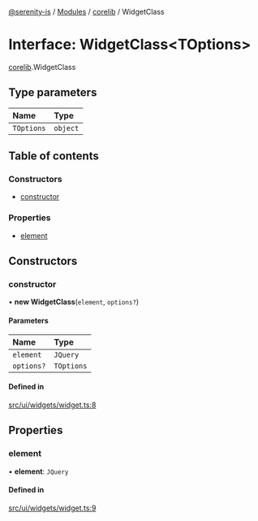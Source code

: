[@serenity-is](../README.md) / [Modules](../modules.md) / [corelib](../modules/corelib.md) / WidgetClass

# Interface: WidgetClass<TOptions\>

[corelib](../modules/corelib.md).WidgetClass

## Type parameters

| Name | Type |
| :------ | :------ |
| `TOptions` | `object` |

## Table of contents

### Constructors

- [constructor](corelib.WidgetClass.md#constructor)

### Properties

- [element](corelib.WidgetClass.md#element)

## Constructors

### constructor

• **new WidgetClass**(`element`, `options?`)

#### Parameters

| Name | Type |
| :------ | :------ |
| `element` | `JQuery` |
| `options?` | `TOptions` |

#### Defined in

[src/ui/widgets/widget.ts:8](https://github.com/serenity-is/serenity/blob/master/packages/corelib/src/ui/widgets/widget.ts#line&#x3D;8)

## Properties

### element

• **element**: `JQuery`

#### Defined in

[src/ui/widgets/widget.ts:9](https://github.com/serenity-is/serenity/blob/master/packages/corelib/src/ui/widgets/widget.ts#line&#x3D;9)
